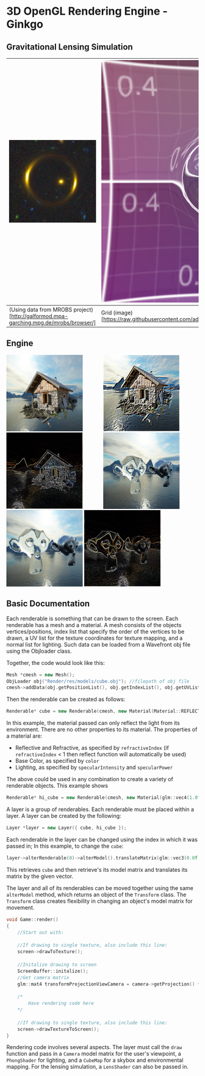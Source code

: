 # 3D OpenGL Rendering Engine - Ginkgo

## Gravitational Lensing Simulation

| ![](https://raw.githubusercontent.com/adharsh/Render/master/Render/Render/examples/Lensing1.png) | ![](https://raw.githubusercontent.com/adharsh/Render/master/Render/Render/examples/Lensing2.png) |
| --- | --- |
| (Using data from MROBS project)[http://galformod.mpa-garching.mpg.de/mrobs/browser/] | Grid (image)[https://raw.githubusercontent.com/adharsh/Render/master/Render/Render/res/textures/grid.jpg] |

## Engine

<img src="https://raw.githubusercontent.com/adharsh/Render/master/Render/Render/examples/Chalet.bmp" alt="Drawing" style="width: 200px; height:200px;  padding-right: 50px;"/>
<img src="https://raw.githubusercontent.com/adharsh/Render/master/Render/Render/examples/Chalet-Emboss.bmp" alt="Drawing" style="width: 200px; height:200px"/>
<img src="https://raw.githubusercontent.com/adharsh/Render/master/Render/Render/examples/Chalet-EdgeDetection.bmp" alt="Drawing" style="width: 200px; height:200px;  padding-right: 50px;"/>
<img src="https://raw.githubusercontent.com/adharsh/Render/master/Render/Render/examples/Monkeys.bmp" alt="Drawing" style="width: 200px; height:200px"/>
<img src="https://raw.githubusercontent.com/adharsh/Render/master/Render/Render/examples/Monkey-GaussianBlur.bmp
" alt="Drawing" style="width: 200px; height:200px"/>
<img src="https://raw.githubusercontent.com/adharsh/Render/master/Render/Render/examples/Monkey-EdgeDetection.bmp" alt="Drawing" style="width: 200px; height:200px"/>

## Basic Documentation

Each renderable is something that can be drawn to the screen.
Each renderable has a mesh and a material.
A mesh consists of the objects vertices/positions, index list that specify the order of the vertices to be drawn, a UV list for the texture coordinates for texture mapping, and a normal list for lighting.
Such data can be loaded from a Wavefront obj file using the Objloader class.

Together, the code would look like this:
```c++
Mesh *cmesh = new Mesh();
ObjLoader obj("Render/res/models/cube.obj"); //filepath of obj file
cmesh->addData(obj.getPositionList(), obj.getIndexList(), obj.getUVList(), obj.getNormalList());
```

Then the renderable can be created as follows:
```c++
Renderable* cube = new Renderable(cmesh, new Material(Material::REFLECT));
```
In this example, the material passed can only reflect the light from its environment. There are no other properties to its material.
The properties of a material are:

- Reflective and Refractive, as specified by `refractiveIndex` (if `refractiveIndex` < 1 then reflect function will automatically be used)
- Base Color, as specified by `color`
- Lighting, as specified by `specularIntensity` and `specularPower`

The above could be used in any combination to create a variety of renderable objects.
This example shows 
```c++
Renderable* hi_cube = new Renderable(cmesh, new Material(glm::vec4(1.0f, 1.0f, 1.0f, 1.0f), new Texture("Render/res/textures/Hi.png")));
```

A layer is a group of renderables.
Each renderable must be placed within a layer.
A layer can be created by the following: 
```c++
Layer *layer = new Layer({ cube, hi_cube });
```
Each renderable in the layer can be changed using the index in which it was passed in;
In this example, to change the `cube`:
```c++
layer->alterRenderable(0)->alterModel().translateMatrix(glm::vec3(0.0f, -1.0f, -3.0f));
```
This retrieves `cube` and then retrieve's its model matrix and translates its matrix by the given vector.

The layer and all of its renderables can be moved together using the same `alterModel` method, which returns an object of the `Transform` class. The `Transform` class creates flexibility in changing an object's model matrix for movement. 

```c++
void Game::render()				
{	
	//Start out with:			
	
	//If drawing to single texture, also include this line:
	screen->drawToTexture();

	//Initalize drawing to screen	
	ScreenBuffer::initalize();	
	//Get camera matrix
	glm::mat4 transformProjectionViewCamera = camera->getProjection() * camera->getView() * camera->getCameraPositionTranslation();

	/*
		Have rendering code here
	*/

	//If drawing to single texture, also include this line:
	screen->drawTextureToScreen();
}
```


Rendering code involves several aspects. The layer must call the `draw` function and pass in a `Camera` model matrix for the user's viewpoint, a `PhongShader` for lighting, and a `CubeMap` for a skybox and environmental mapping. For the lensing simulation, a `LensShader` can also be passed in.